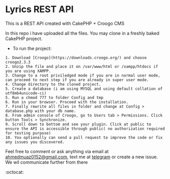 # Lyrics REST API

This is a REST API created with CakePHP + Croogo CMS

In this repo i have uploaded all the files. You may clone in a freshly baked CakePHP project.



* To run the project:
```
1. Download [Croogo](https://downloads.croogo.org/) and choose croogo2.3.3
2. Unzip the file and place it on /var/www/html or /xampp/htdocs if you are using XAMPP.
3. Change to a root priviledged mode if you are in normal user mode, can proceed to next step if you are already in super user mode. 
4. Change directory to the cloned project.
5. Create a database (i am using MYSQL and using default collation of utf8mb4unicode-ci)
5. Run a chmod 777 to folder Config and tmp 
6. Run in your browser. Proceed with the installation.
7. Finally rewrite all files in folder and change at Config > database.php with your db name.
8. From admin console of Croogo, go to Users tab > Permissions. Click button Tools > Synchronize.
9. Scroll down to bottom and see your plugin. Click at public to ensure the API is accessible through public( no authorization required for testing purpose)
10. You optionally can send a pull request to improve the code or fix any issues you discovered.

```

Feel free to comment or ask anything via email at ahmedmuaz0152@gmail.com, text me at [telegram](t.me/muaz234) or create a new issue. We wil communicate further from there

:octocat: 
